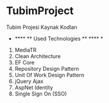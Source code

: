 # TubimProject
Tubim Projesi Kaynak Kodları


 * **** ** Used Technologies ** **** *
 
 1. MediaTR
 2. Clean Architecture
 3. EF Core
 4. Repository Design Pattern
 5. Unit Of Work Design Pattern
 6. jQuery Ajax
 7. AspNet Identity
 8. Single Sign On (SSO)


